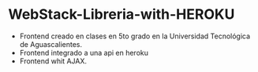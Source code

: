 # WebStack-Libreria-with-HEROKU
- Frontend creado en clases en 5to grado en la Universidad Tecnológica de Aguascalientes.
- Frontend integrado a una api en heroku
- Frontend whit AJAX.
